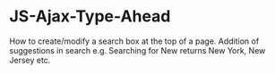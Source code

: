 # JS-Ajax-Type-Ahead
How to create/modify a search box at the top of a page.
Addition of suggestions in search e.g. Searching for New returns New York, New Jersey etc.
